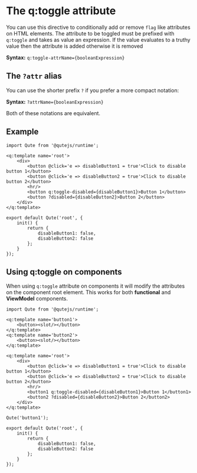 # The q:toggle attribute

You can use this directive to conditionally add or remove `flag` like attributes on HTML elements. The attribute to be toggled must be prefixed with `q:toggle` and takes as value an expression. If the value evaluates to a truthy value then the attribute is added otherwise it is removed

**Syntax:** `q:toggle-attrName={booleanExpression}`

## The `?attr` alias

You can use the shorter prefix `?` if you prefer a more compact notation:

**Syntax:** `?attrName={booleanExpression}`

Both of these notations are equivalent.

## Example

```jsq
import Qute from '@qutejs/runtime';

<q:template name='root'>
	<div>
		<button @click='e => disableButton1 = true'>Click to disable button 1</button>
		<button @click='e => disableButton2 = true'>Click to disable button 2</button>
		<hr/>
		<button q:toggle-disabled={disableButton1}>Button 1</button>
		<button ?disabled={disableButton2}>Button 2</button>
	</div>
</q:template>

export default Qute('root', {
	init() {
		return {
			disableButton1: false,
			disableButton2: false
		};
	}
});
```

## Using q:toggle on components

When using `q:toggle` attribute on components it will modify the attributes on the component root element. This works for both **functional** and **ViewModel** components.

```jsq
import Qute from '@qutejs/runtime';

<q:template name='button1'>
	<button><slot/></button>
</q:template>
<q:template name='button2'>
	<button><slot/></button>
</q:template>

<q:template name='root'>
	<div>
		<button @click='e => disableButton1 = true'>Click to disable button 1</button>
		<button @click='e => disableButton2 = true'>Click to disable button 2</button>
		<hr/>
		<button1 q:toggle-disabled={disableButton1}>Button 1</button1>
		<button2 ?disabled={disableButton2}>Button 2</button2>
	</div>
</q:template>

Qute('button1');

export default Qute('root', {
	init() {
		return {
			disableButton1: false,
			disableButton2: false
		};
	}
});
```
